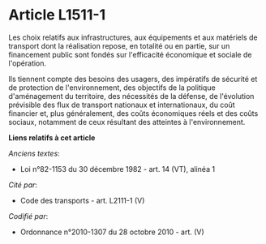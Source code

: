 # Article L1511-1

Les choix relatifs aux infrastructures, aux équipements et aux matériels de transport dont la réalisation repose, en totalité
ou en partie, sur un financement public sont fondés sur l'efficacité économique et sociale de l'opération.

Ils tiennent compte des besoins des usagers, des impératifs de sécurité et de protection de l'environnement, des objectifs de
la politique d'aménagement du territoire, des nécessités de la défense, de l'évolution prévisible des flux de transport
nationaux et internationaux, du coût financier et, plus généralement, des coûts économiques réels et des coûts sociaux,
notamment de ceux résultant des atteintes à l'environnement.

**Liens relatifs à cet article**

_Anciens textes_:

  - Loi n°82-1153 du 30 décembre 1982 - art. 14 (VT), alinéa 1

_Cité par_:

  - Code des transports - art. L2111-1 (V)

_Codifié par_:

  - Ordonnance n°2010-1307 du 28 octobre 2010 - art. (V)
